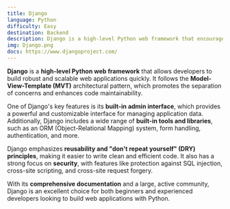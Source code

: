 ```yaml
---
title: Django
language: Python
difficulty: Easy
destination: Backend
description: Django is a high-level Python web framework that encourages rapid development and clean, pragmatic design.
img: Django.png
docs: https://www.djangoproject.com/
---
```


**Django** is a **high-level Python web framework** that allows developers to build robust and scalable web applications quickly. It follows the **Model-View-Template (MVT)** architectural pattern, which promotes the separation of concerns and enhances code maintainability.

One of Django's key features is its **built-in admin interface**, which provides a powerful and customizable interface for managing application data. Additionally, Django includes a wide range of **built-in tools and libraries**, such as an ORM (Object-Relational Mapping) system, form handling, authentication, and more.

Django emphasizes **reusability and "don't repeat yourself" (DRY) principles**, making it easier to write clean and efficient code. It also has a strong focus on **security**, with features like protection against SQL injection, cross-site scripting, and cross-site request forgery.

With its **comprehensive documentation** and a large, active community, Django is an excellent choice for both beginners and experienced developers looking to build web applications with Python.


